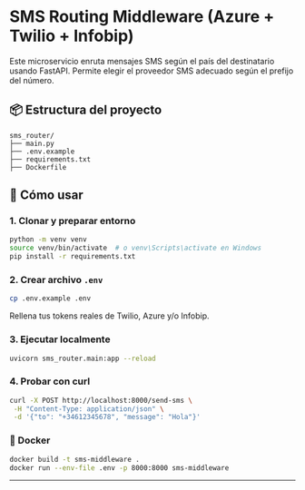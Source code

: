 # SMS Routing Middleware (Azure + Twilio + Infobip)

Este microservicio enruta mensajes SMS según el país del destinatario usando FastAPI. Permite elegir el proveedor SMS adecuado según el prefijo del número.

## 📦 Estructura del proyecto

```
sms_router/
├── main.py
├── .env.example
├── requirements.txt
├── Dockerfile
```

## 🚀 Cómo usar

### 1. Clonar y preparar entorno

```bash
python -m venv venv
source venv/bin/activate  # o venv\Scripts\activate en Windows
pip install -r requirements.txt
```

### 2. Crear archivo `.env`

```bash
cp .env.example .env
```

Rellena tus tokens reales de Twilio, Azure y/o Infobip.

### 3. Ejecutar localmente

```bash
uvicorn sms_router.main:app --reload
```

### 4. Probar con curl

```bash
curl -X POST http://localhost:8000/send-sms \
 -H "Content-Type: application/json" \
 -d '{"to": "+34612345678", "message": "Hola"}'
```

### 🐳 Docker

```bash
docker build -t sms-middleware .
docker run --env-file .env -p 8000:8000 sms-middleware
```

---
